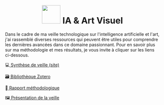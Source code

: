 <h1 align="center"><img src="https://media.giphy.com/media/PzY2K7SaqIEyA/giphy.gif" width="60px"> IA & Art Visuel</h1>

Dans le cadre de ma veille technologique sur l'intelligence artificielle et l'art, j'ai rassemblé diverses ressources qui peuvent être utiles pour comprendre les dernières avancées dans ce domaine passionnant. Pour en savoir plus sur ma méthodologie et mes résultats, je vous invite à cliquer sur les liens ci-dessous.

💻<a href="https://rfarssi00.github.io/ia-et-art/"><span class="tocnumber"></span> <span class="toctext"> Synthèse de veille (site)</span></a> 

🗃<a href="https://www.zotero.org/rfarssi/library"><span class="tocnumber"></span> <span class="toctext">Bibliothèque Zotero </span></a> 

📄<a href="https://1drv.ms/b/s!AsHcOJZ0v5KucqgEUPeduvFUQ-8?e=VxWGRA"><span class="tocnumber"></span> <span class="toctext">Rapport méthodologique </span></a> 

🖼<a href="https://1drv.ms/p/s!AsHcOJZ0v5Kuc5JEU87j10_gVQ0?e=7esJN2"><span class="tocnumber"></span> <span class="toctext">Présentation de la veille </span></a> 
